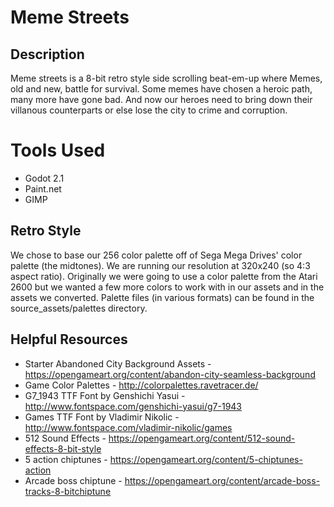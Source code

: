 # Meme Streets

## Description

Meme streets is a 8-bit retro style side scrolling beat-em-up where Memes, old and new, battle for survival. Some memes have chosen a heroic path, many more have gone bad. And now our heroes need to bring down their villanous counterparts or else lose the city to crime and corruption.

# Tools Used

* Godot 2.1
* Paint.net
* GIMP

## Retro Style

We chose to base our 256 color palette off of Sega Mega Drives' color palette (the midtones). We are running our resolution at 320x240 (so 4:3 aspect ratio). Originally we were going to use a color palette from the Atari 2600 but we wanted a few more colors to work with in our assets and in the assets we converted. Palette files (in various formats) can be found in the source_assets/palettes directory.

## Helpful Resources

* Starter Abandoned City Background Assets - https://opengameart.org/content/abandon-city-seamless-background
* Game Color Palettes - http://colorpalettes.ravetracer.de/
* G7_1943 TTF Font by Genshichi Yasui - http://www.fontspace.com/genshichi-yasui/g7-1943
* Games TTF Font by Vladimir Nikolic - http://www.fontspace.com/vladimir-nikolic/games
* 512 Sound Effects - https://opengameart.org/content/512-sound-effects-8-bit-style
* 5 action chiptunes - https://opengameart.org/content/5-chiptunes-action
* Arcade boss chiptune - https://opengameart.org/content/arcade-boss-tracks-8-bitchiptune

